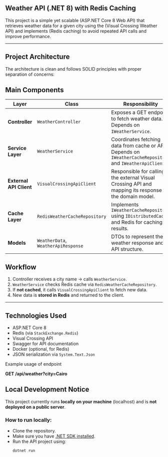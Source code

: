 ## Weather API (.NET 8) with Redis Caching

This project is a simple yet scalable (ASP.NET Core 8 Web API) that retrieves weather data for a given city
using the (Visual Crossing Weather API) and implements (Redis caching) to avoid repeated API calls and improve performance.

---

## Project Architecture

The architecture is clean and follows SOLID principles with proper separation of concerns:

## Main Components

| Layer | Class | Responsibility |
|-------|-------|----------------|
| **Controller** | `WeatherController` | Exposes a GET endpoint to fetch weather data. Depends on `IWeatherService`. |
| **Service Layer** | `WeatherService` | Coordinates fetching data from cache or API. Depends on `IWeatherCacheRepository` and `IWeatherApiClient`. |
| **External API Client** | `VisualCrossingApiClient` | Responsible for calling the external Visual Crossing API and mapping its response to the domain model. |
| **Cache Layer** | `RedisWeatherCacheRepository` | Implements `IWeatherCacheRepository` using `IDistributedCache` and Redis for caching results. |
| **Models** | `WeatherData`, `WeatherApiResponse` | DTOs to represent the weather response and API structure. |

 
## Workflow

1. Controller receives a city name → calls `WeatherService`.
2. `WeatherService` checks Redis cache via `RedisWeatherCacheRepository`.
3. If **not cached**, it calls `VisualCrossingApiClient` to fetch new data.
4. New data is **stored in Redis** and returned to the client.

---

## Technologies Used

- ASP.NET Core 8
- Redis (via `StackExchange.Redis`)
- Visual Crossing API
- Swagger for API documentation
- Docker (optional, for Redis)
- JSON serialization via `System.Text.Json`

Example usage of endpoint 

  **GET /api/weather?city=Cairo**

## Local Development Notice

This project currently runs **locally on your machine** (localhost) and is **not deployed on a public server**.

### How to run locally:
- Clone the repository.
- Make sure you have [.NET SDK installed](https://dotnet.microsoft.com/download).
- Run the API project using:
  ```bash
  dotnet run

